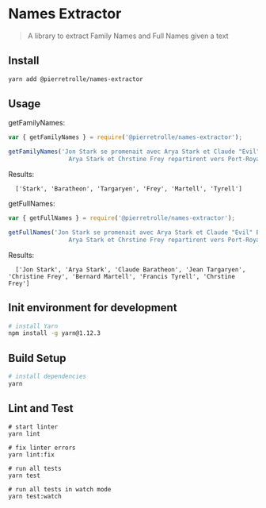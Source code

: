 # Names Extractor

> A library to extract Family Names and Full Names given a text   

## Install
``` sh
yarn add @pierretrolle/names-extractor
```

## Usage

getFamilyNames:
```js
var { getFamilyNames } = require('@pierretrolle/names-extractor');

getFamilyNames('Jon Stark se promenait avec Arya Stark et Claude "Evil" Baratheon. En croisant Jean Targaryen et Christine Frey, ils s\'enquirent de l\'état de Bernard Martell, en convalescence chez Francis "Francis" Tyrell.\
                 Arya Stark et Chrstine Frey repartirent vers Port-Royal tandis que Jean Targaryen resta discuter avec Jon "Sait-Rien" Stark.');
```

Results:
```
  ['Stark', 'Baratheon', 'Targaryen', 'Frey', 'Martell', 'Tyrell']
``` 

getFullNames:
```js
var { getFullNames } = require('@pierretrolle/names-extractor');

getFullNames('Jon Stark se promenait avec Arya Stark et Claude "Evil" Baratheon. En croisant Jean Targaryen et Christine Frey, ils s\'enquirent de l\'état de Bernard Martell, en convalescence chez Francis "Francis" Tyrell.\
                 Arya Stark et Chrstine Frey repartirent vers Port-Royal tandis que Jean Targaryen resta discuter avec Jon "Sait-Rien" Stark.');
```

Results:
```
  ['Jon Stark', 'Arya Stark', 'Claude Baratheon', 'Jean Targaryen', 'Christine Frey', 'Bernard Martell', 'Francis Tyrell', 'Chrstine Frey']
``` 

## Init environment for development

``` bash
# install Yarn
npm install -g yarn@1.12.3
```

## Build Setup

``` bash
# install dependencies
yarn
```

## Lint and Test
```
# start linter
yarn lint

# fix linter errors
yarn lint:fix

# run all tests
yarn test

# run all tests in watch mode
yarn test:watch
```
